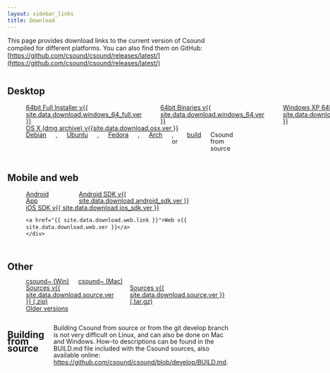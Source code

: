 ```yaml
---
layout: sidebar_links
title: Download
---
```


This page provides download links to the current version of Csound compiled for
different platforms. You can also find them on GitHub:
[https://github.com/csound/csound/releases/latest/](https://github.com/csound/csound/releases/latest/)

<!--
If you want to update the links to Csound distributions on this page,
please, do it in the 'download.yaml' file located in '_data' directory':
https://github.com/csound/csound.github.io/blob/master/_data/
-->


<!-- Desktop -->

<div class="nine columns">
    <h2 class="align-center">Desktop</h2>
</div>

<div style="line-height: 1.1em">
    <div class="three columns align-center">
    <i class="fa fa-4x fa-windows"></i><br/>
	<a href="{{ site.data.download.windows_64_full.link }}">64bit Full Installer v{{ site.data.download.windows_64_full.ver }}</a><br/>
	<a href="{{ site.data.download.windows_64.link }}">64bit Binaries v{{ site.data.download.windows_64.ver }}</a><br/>
    <a href="{{ site.data.download.windows_XP64.link }}">Windows XP 64bit binaries v{{ site.data.download.windows_X64.ver }}</a><br/>
	<a href="{{ site.data.download.windows_XP32.link }}">Windows XP 32bit binaries v{{ site.data.download.windows_XP32.ver }}</a>
    </div>
    <div class="three columns align-center">
        <i class="fa fa-4x fa-apple"></i><br/>
	<a href="{{ site.data.download.osx.link }}">OS X (dmg archive) v{{site.data.download.osx.ver }}</a><br/>
    </div>
    <div class="three columns align-center">
        <i class="fa fa-4x fa-linux"></i><br/>
	<a href="{{ site.data.download.linux.debian_link }}">Debian</a>,
	<a href="{{ site.data.download.linux.ubuntu_link }}">Ubuntu</a>,
	<a href="{{ site.data.download.linux.fedora_link }}">Fedora</a>,
	<a href="{{ site.data.download.linux.arch_link }}">Arch</a>,
	or <a href="#building-from-source">build</a> Csound from source
    </div>
</div>


<!-- Mobile and Web -->
<div class="nine columns"><br/></div>

<div class="nine columns">
    <h2 class="align-center">Mobile and web</h2>
</div>

<div style="line-height: 1.1em">
    <div class="three columns align-center">
        <i class="fa fa-4x fa-android"></i><br/>
	<a href="{{ site.data.download.android_app.link }}">Android App</a>
	<br/>
	<a href="{{ site.data.download.android_sdk.link }}">Android SDK v{{ site.data.download.android_sdk.ver }}</a>
    </div>
    <div class="three columns align-center">
        <i class="fa fa-4x fa-apple"></i><br/>
	<a href="{{ site.data.download.ios_sdk.link }}">iOS SDK v{{ site.data.download.ios_sdk.ver }}</a>
    </div>
    <div class="three columns align-center">
        <i class="fa fa-4x fa-html5"></i><br/>

	<a href="{{ site.data.download.web.link }}">Web v{{ site.data.download.web.ver }}</a>
    </div>
</div>


<!-- Other -->
<div class="nine columns"><br/></div>

<div class="nine columns">
    <h2 class="align-center">Other</h2>
</div>

<div style="line-height: 1.1em">
    <div class="three columns align-center">
        <i class="fa fa-4x fa-bicycle"></i><br/>
	<a href="{{ site.data.download.max.win_link }}">csound~ (Win)</a>
	<a href="{{ site.data.download.max.osx_link }}">csound~ (Mac)</a>
    </div>
    <div class="three columns align-center">
        <i class="fa fa-4x fa-file-code-o"></i><br/>
	<a href="{{ site.data.download.source.zip_link }}">Sources v{{ site.data.download.source.ver }} (.zip)</a>
	<a href="{{ site.data.download.source.tgz_link }}">Sources v{{ site.data.download.source.ver }} (.tar.gz)</a>
    </div>
    <div class="three columns align-center">
        <i class="fa fa-4x fa-archive"></i><br/>
	<a href="olderversions.html">Older versions</a>
    </div>
</div>


<div class="nine columns"><br/></div>
<div class="eleven columns">
    <h2 name="building-from-source">Building from source</h2>
    <p>
	Building Csound from source or from the git develop branch is not very difficult on Linux,
	and can also be done on Mac and Windows. How-to descriptions can be found in the BUILD.md
	file included with the Csound sources, also available online:
	<a href="https://github.com/csound/csound/blob/develop/BUILD.md">https://github.com/csound/csound/blob/develop/BUILD.md</a>.	
    </p>
</div>

